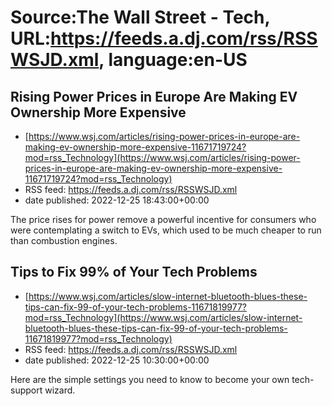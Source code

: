 # Source:The Wall Street - Tech, URL:https://feeds.a.dj.com/rss/RSSWSJD.xml, language:en-US

## Rising Power Prices in Europe Are Making EV Ownership More Expensive
 - [https://www.wsj.com/articles/rising-power-prices-in-europe-are-making-ev-ownership-more-expensive-11671719724?mod=rss_Technology](https://www.wsj.com/articles/rising-power-prices-in-europe-are-making-ev-ownership-more-expensive-11671719724?mod=rss_Technology)
 - RSS feed: https://feeds.a.dj.com/rss/RSSWSJD.xml
 - date published: 2022-12-25 18:43:00+00:00

The price rises for power remove a powerful incentive for consumers who were contemplating a switch to EVs, which used to be much cheaper to run than combustion engines.

## Tips to Fix 99% of Your Tech Problems
 - [https://www.wsj.com/articles/slow-internet-bluetooth-blues-these-tips-can-fix-99-of-your-tech-problems-11671819977?mod=rss_Technology](https://www.wsj.com/articles/slow-internet-bluetooth-blues-these-tips-can-fix-99-of-your-tech-problems-11671819977?mod=rss_Technology)
 - RSS feed: https://feeds.a.dj.com/rss/RSSWSJD.xml
 - date published: 2022-12-25 10:30:00+00:00

Here are the simple settings you need to know to become your own tech-support wizard.

